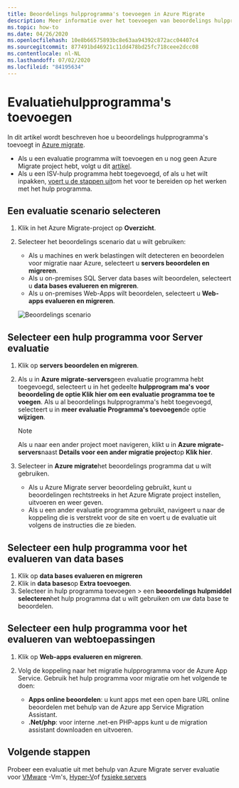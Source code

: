 ```yaml
---
title: Beoordelings hulpprogramma's toevoegen in Azure Migrate
description: Meer informatie over het toevoegen van beoordelings hulpprogramma's in Azure Migrate.
ms.topic: how-to
ms.date: 04/26/2020
ms.openlocfilehash: 10e8b66575893bc8e63aa94392c872acc04407c4
ms.sourcegitcommit: 877491bd46921c11dd478bd25fc718ceee2dcc08
ms.contentlocale: nl-NL
ms.lasthandoff: 07/02/2020
ms.locfileid: "84195634"
---
```

# <a name="add-assessment-tools"></a>Evaluatiehulpprogramma's toevoegen

In dit artikel wordt beschreven hoe u beoordelings hulpprogramma's toevoegt in [Azure migrate](migrate-overview.md). 

- Als u een evaluatie programma wilt toevoegen en u nog geen Azure Migrate project hebt, volgt u dit [artikel](how-to-add-tool-first-time.md).
- Als u een ISV-hulp programma hebt toegevoegd, of als u het wilt inpakken, [voert u de stappen uit](prepare-isv-movere.md)om het voor te bereiden op het werken met het hulp programma.

## <a name="select-an-assessment-scenario"></a>Een evaluatie scenario selecteren

1. Klik in het Azure Migrate-project op **Overzicht**.
2. Selecteer het beoordelings scenario dat u wilt gebruiken:

    - Als u machines en werk belastingen wilt detecteren en beoordelen voor migratie naar Azure, selecteert u **servers beoordelen en migreren**.
    - Als u on-premises SQL Server data bases wilt beoordelen, selecteert u **data bases evalueren en migreren**.
    - Als u on-premises Web-Apps wilt beoordelen, selecteert u **Web-apps evalueren en migreren**.

    ![Beoordelings scenario](./media/how-to-assess/assess-scenario.png)

## <a name="select-a-server-assessment-tool"></a>Selecteer een hulp programma voor Server evaluatie 

1. Klik op **servers beoordelen en migreren**.
2. Als u in **Azure migrate-servers**geen evaluatie programma hebt toegevoegd, selecteert u in het gedeelte **hulpprogram ma's** **voor beoordeling de optie Klik hier om een evaluatie programma toe te voegen**. Als u al beoordelings hulpprogramma's hebt toegevoegd, selecteert u in **meer evaluatie Programma's toevoegen**de optie **wijzigen**.

    > [!NOTE]
    > Als u naar een ander project moet navigeren, klikt u in **Azure migrate-servers**naast **Details voor een ander migratie project**op **Klik hier**.

3. Selecteer in **Azure migrate**het beoordelings programma dat u wilt gebruiken.

    - Als u Azure Migrate server beoordeling gebruikt, kunt u beoordelingen rechtstreeks in het Azure Migrate project instellen, uitvoeren en weer geven.
    - Als u een ander evaluatie programma gebruikt, navigeert u naar de koppeling die is verstrekt voor de site en voert u de evaluatie uit volgens de instructies die ze bieden.


## <a name="select-a-database-assessment-tool"></a>Selecteer een hulp programma voor het evalueren van data bases

1. Klik op **data bases evalueren en migreren**
2. Klik in **data bases**op **Extra toevoegen**.
3. Selecteer in hulp programma toevoegen > een **beoordelings hulpmiddel selecteren**het hulp programma dat u wilt gebruiken om uw data base te beoordelen.

## <a name="select-a-web-app-assessment-tool"></a>Selecteer een hulp programma voor het evalueren van webtoepassingen

1. Klik op **Web-apps evalueren en migreren**.
2. Volg de koppeling naar het migratie hulpprogramma voor de Azure App Service. Gebruik het hulp programma voor migratie om het volgende te doen:

    - **Apps online beoordelen**: u kunt apps met een open bare URL online beoordelen met behulp van de Azure app Service Migration Assistant.
    - **.Net/php**: voor interne .net-en PHP-apps kunt u de migration assistant downloaden en uitvoeren.



## <a name="next-steps"></a>Volgende stappen

Probeer een evaluatie uit met behulp van Azure Migrate server evaluatie voor [VMware](tutorial-prepare-vmware.md) -Vm's, [Hyper-V](tutorial-prepare-hyper-v.md)of [fysieke servers](tutorial-prepare-physical.md)
